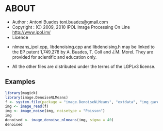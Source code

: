 # ABOUT

* Author    : Antoni Buades <toni.buades@gmail.com>
* Copyright : (C) 2009, 2010 IPOL Image Processing On Line http://www.ipol.im/
* Licence

- nlmeans_ipol.cpp, libdenoising.cpp and libdenoising.h
may be linked to the EP patent 1,749,278 by A. Buades, T. Coll and J.M. Morel.
They are provided for scientific and education only.

- All the other files are distributed under the terms of the
  LGPLv3 license.


## Examples

```r
library(magick)
library(image.DenoiseNLMeans)
f <- system.file(package = "image.DenoiseNLMeans", "extdata", "img_garden.png")
img <- image_read(f)
img <- image_noise(img, noisetype = "Poisson")
img
denoised <- image_denoise_nlmeans(img, sigma = 40)
denoised
```